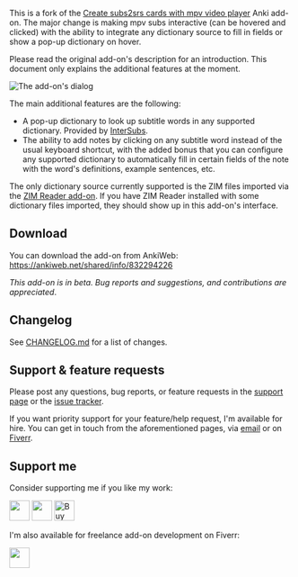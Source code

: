 This is a fork of the [Create subs2srs cards with mpv video player](https://ankiweb.net/shared/info/1213145732) Anki add-on. The major change is making mpv subs interactive (can be hovered and clicked) with the ability to integrate any dictionary source to fill in fields or show a pop-up dictionary on hover.

Please read the original add-on's description for an introduction. This document only explains the additional features at the moment.

![The add-on's dialog](./images/dialog.png)

The main additional features are the following:

- A pop-up dictionary to look up subtitle words in any supported dictionary. Provided by [InterSubs](https://github.com/abdnh/intersubs).
- The ability to add notes by clicking on any subtitle word instead of the usual keyboard shortcut, with the added bonus that you can configure any supported dictionary to automatically fill in certain fields of the note with the word's definitions, example sentences, etc.

The only dictionary source currently supported is the ZIM files imported via the [ZIM Reader add-on](https://ankiweb.net/shared/info/951350249). If you have ZIM Reader installed with some dictionary files imported, they should show up in this add-on's interface.

## Download

You can download the add-on from AnkiWeb: https://ankiweb.net/shared/info/832294226

_This add-on is in beta. Bug reports and suggestions, and contributions are appreciated_.

## Changelog

See [CHANGELOG.md](CHANGELOG.md) for a list of changes.

## Support & feature requests

Please post any questions, bug reports, or feature requests in the [support page](https://forums.ankiweb.net/t/create-subs2srs-cards-with-mpv-interactive-subs/24029) or the [issue tracker](https://github.com/abdnh/create-subs2srs-cards-with-mpv-video-player/issues).

If you want priority support for your feature/help request, I'm available for hire.
You can get in touch from the aforementioned pages, via [email](mailto:abdo@abdnh.net) or on [Fiverr](https://www.fiverr.com/abd_nh).

## Support me

Consider supporting me if you like my work:

<a href="https://github.com/sponsors/abdnh"><img height='36' src="https://i.imgur.com/dAgtzcC.png"></a>
<a href="https://www.patreon.com/abdnh"><img height='36' src="https://i.imgur.com/mZBGpZ1.png"></a>
<a href='https://ko-fi.com/abdnh'><img height='36' src='https://cdn.ko-fi.com/cdn/kofi1.png?v=3' border='0' alt='Buy Me a Coffee at ko-fi.com' /></a>

I'm also available for freelance add-on development on Fiverr:

<a href="https://www.fiverr.com/abd_nh/develop-an-anki-addon"><img height='36' src="https://i.imgur.com/0meG4dk.png"></a>
